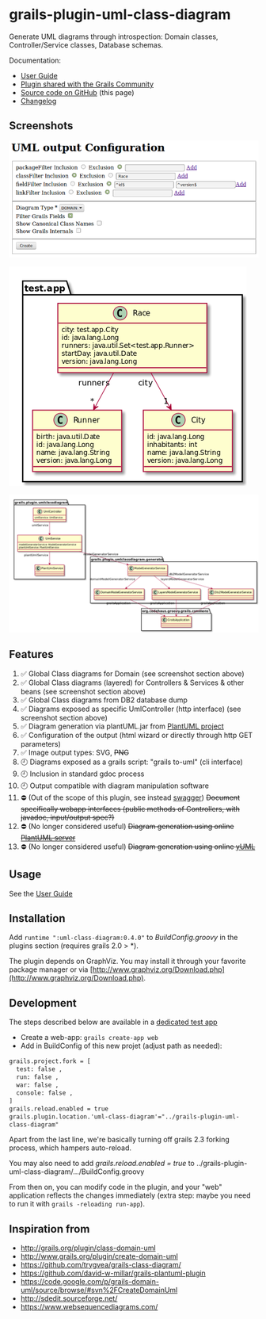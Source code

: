 grails-plugin-uml-class-diagram
===============================

Generate UML diagrams through introspection: Domain classes, Controller/Service classes, Database schemas.

Documentation:  

* [User Guide](http://igorrosenberg.github.io/grails-plugin-uml-class-diagram/)
* [Plugin shared with the Grails Community](http://grails.org/plugin/uml-class-diagram) 
* [Source code on GitHub](https://github.com/igorrosenberg/grails-plugin-uml-class-diagram/) (this page) 
* [Changelog](changelog.md)

## Screenshots

![Wizard example](src/docs/images/0.4.3-wizard.png)

![Domain example](src/docs/images/0.4.3-domain.png)

![Layers example](src/docs/images/0.4.3-layers.png)

## Features

  1. :white_check_mark: Global Class diagrams for Domain (see screenshot section above)
  1. :white_check_mark: Global Class diagrams (layered) for Controllers & Services & other beans (see screenshot section above)
  1. :white_check_mark: Global Class diagrams from DB2 database dump
  1. :white_check_mark: Diagrams exposed as specific UmlController (http interface) (see screenshot section above)
  1. :white_check_mark: Diagram generation via plantUML.jar from [PlantUML project](http://plantuml.sourceforge.net/)
  1. :white_check_mark: Configuration of the output (html wizard or directly through http GET parameters)
  1. :white_check_mark: Image output types: SVG, ~~PNG~~
  1. :clock9: Diagrams exposed as a grails script: "grails to-uml" (cli interface)
  1. :clock9: Inclusion in standard gdoc process
  1. :clock9: Output compatible with diagram manipulation software
  1. :no_entry: (Out of the scope of this plugin, see instead [swagger](http://swagger.io/)) ~~Document specifically webapp interfaces (public methods of Controllers, with javadoc, input/output spec?)~~ 
  1. :no_entry: (No longer considered useful) ~~Diagram generation using online [PlantUML server](http://www.plantuml.com/plantuml)~~ 
  1. :no_entry: (No longer considered useful) ~~Diagram generation using online [yUML](http://www.yuml.me/diagram/scruffy/class/draw)~~

## Usage

See the [User Guide](http://igorrosenberg.github.io/grails-plugin-uml-class-diagram/)

## Installation

Add `runtime ":uml-class-diagram:0.4.0"` to *BuildConfig.groovy* in the plugins section (requires grails 2.0 > \*).

The plugin depends on GraphViz. You may install it through your favorite package manager 
or via [http://www.graphviz.org/Download.php](http://www.graphviz.org/Download.php).

## Development

The steps described below are available in a [dedicated test app](https://github.com/igorrosenberg/test-grails-app/tree/local-uml-plugin)

* Create a web-app: `grails create-app web` 
* Add in BuildConfig of this new projet (adjust path as needed): 
```
grails.project.fork = [
  test: false , 
  run: false , 
  war: false , 
  console: false , 
]
grails.reload.enabled = true
grails.plugin.location.'uml-class-diagram'="../grails-plugin-uml-class-diagram"
```

Apart from the last line, we're basically turning off grails 2.3 forking process, which hampers auto-reload. 

You may also need to add _grails.reload.enabled = true_ to ../grails-plugin-uml-class-diagram/.../BuildConfig.groovy  

From then on, you can modify code in the plugin, and your "web" application reflects the changes immediately (extra step: maybe you need to run it with `grails -reloading run-app`). 

## Inspiration from 

* http://grails.org/plugin/class-domain-uml
* http://www.grails.org/plugin/create-domain-uml
* https://github.com/trygvea/grails-class-diagram/
* https://github.com/david-w-millar/grails-plantuml-plugin
* https://code.google.com/p/grails-domain-uml/source/browse/#svn%2FCreateDomainUml
* http://sdedit.sourceforge.net/
* https://www.websequencediagrams.com/

